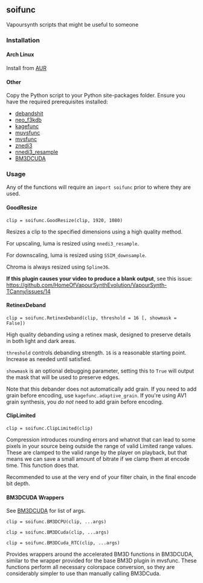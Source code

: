 ## soifunc

Vapoursynth scripts that might be useful to someone

### Installation

#### Arch Linux

Install from [AUR](https://aur.archlinux.org/packages/vapoursynth-plugin-soifunc-git)

#### Other

Copy the Python script to your Python site-packages folder. Ensure you have the required prerequisites installed:

- [debandshit](https://github.com/Irrational-Encoding-Wizardry/vs-debandshit)
- [neo_f3kdb](https://github.com/HomeOfAviSynthPlusEvolution/neo_f3kdb)
- [kagefunc](https://github.com/Irrational-Encoding-Wizardry/kagefunc)
- [muvsfunc](https://github.com/WolframRhodium/muvsfunc)
- [mvsfunc](https://github.com/HomeOfVapourSynthEvolution/mvsfunc)
- [znedi3](https://github.com/sekrit-twc/znedi3)
- [nnedi3_resample](https://github.com/HomeOfVapourSynthEvolution/nnedi3_resample)
- [BM3DCUDA](https://github.com/WolframRhodium/VapourSynth-BM3DCUDA)

### Usage

Any of the functions will require an `import soifunc` prior to where they are used.

#### GoodResize

`clip = soifunc.GoodResize(clip, 1920, 1080)`

Resizes a clip to the specified dimensions using a high quality method.

For upscaling, luma is resized using `nnedi3_resample`.

For downscaling, luma is resized using `SSIM_downsample`.

Chroma is always resized using `Spline36`.

**If this plugin causes your video to produce a blank output**, see this issue: https://github.com/HomeOfVapourSynthEvolution/VapourSynth-TCanny/issues/14

#### RetinexDeband

`clip = soifunc.RetinexDeband(clip, threshold = 16 [, showmask = False])`

High quality debanding using a retinex mask, designed to preserve details in both light and dark areas.

`threshold` controls debanding strength. `16` is a reasonable starting point. Increase as needed until satisfied.

`showmask` is an optional debugging parameter, setting this to `True` will output the mask that will be used to preserve edges.

Note that this debander does not automatically add grain.
If you need to add grain before encoding, use `kagefunc.adaptive_grain`.
If you're using AV1 grain synthesis, you _do not_ need to add grain before encoding.

#### ClipLimited

`clip = soifunc.ClipLimited(clip)`

Compression introduces rounding errors and whatnot that can lead
to some pixels in your source being outside the range of
valid Limited range values. These are clamped to the valid
range by the player on playback, but that means we can save
a small amount of bitrate if we clamp them at encode time.
This function does that.

Recommended to use at the very end of your filter chain,
in the final encode bit depth.

#### BM3DCUDA Wrappers

See [BM3DCUDA](https://github.com/WolframRhodium/VapourSynth-BM3DCUDA) for list of args.

`clip = soifunc.BM3DCPU(clip, ...args)`

`clip = soifunc.BM3DCuda(clip, ...args)`

`clip = soifunc.BM3DCuda_RTC(clip, ...args)`

Provides wrappers around the accelerated BM3D functions in BM3DCUDA, similar to the wrapper provided for the base BM3D plugin in mvsfunc.
These functions perform all necessary colorspace conversion, so they are considerably simpler to use than manually calling BM3DCuda.
